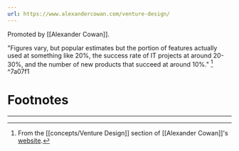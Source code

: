 ```yaml
---
url: https://www.alexandercowan.com/venture-design/
---
```

Promoted by [[Alexander Cowan]].

"Figures vary, but popular estimates but the portion of features actually used at something like 20%, the success rate of IT projects at around 20-30%, and the number of new products that succeed at around 10%." [^1] ^7a07f1

# Footnotes
***
[^1]: From the [[concepts/Venture Design]] section of [[Alexander Cowan]]'s [website](https://www.alexandercowan.com/venture-design/). 